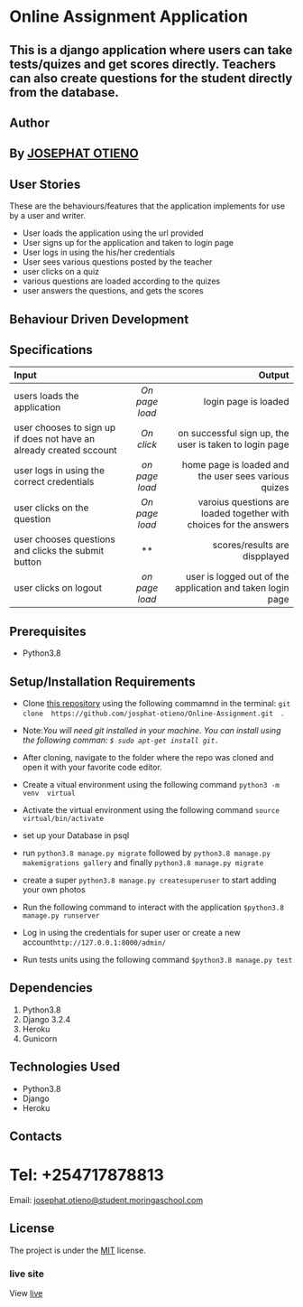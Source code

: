 # Online Assignment Application
## This is a django application where users can take tests/quizes and get scores directly. Teachers can also create questions for the student directly from the database.
 
 ## Author
## By **[JOSEPHAT OTIENO](https://github.com/josphat-otieno)**

## User Stories
These are the behaviours/features that the application implements for use by a user and writer.

* User loads the application using the url provided
* User signs up for the application and taken to login page
* User logs in using the his/her credentials
* User sees various questions posted by the teacher
* user clicks on a quiz
* various questions are loaded according to the quizes
* user answers the questions, and gets the scores





## Behaviour Driven Development
## Specifications
| Input |  | Output |
| :---------------- | :---------------: | ------------------: |
| users loads the application | *On page load* | login page is loaded |
| user chooses to sign up if does not have an already created sccount | *On  click* | on successful sign up, the user is taken to login page|
| user logs in using the correct credentials | *on page load* | home page is loaded and the user sees various quizes |
| user clicks on the question| *On page load* | varoius questions are loaded together with choices for the answers |
|user chooses questions and clicks the submit button| **| scores/results are dispplayed|
| user clicks on logout  | *on page load* | user is logged out of the application and taken login page |



## Prerequisites
* Python3.8

## Setup/Installation Requirements
* Clone [this repository](https://github.com/josphat-otieno/Online-Assignment.git  )  using the following commamnd  in the terminal: `git clone  https://github.com/josphat-otieno/Online-Assignment.git  `. 
* Note:<em>You will need  git installed in your machine. You can install using the following comman: `$ sudo apt-get install git.`</em>
* After cloning, navigate to the folder where the repo was cloned and open it with your favorite code editor. 
* Create a vitual environment using the following command `python3 -m venv  virtual`
* Activate the virtual environment using the following command `source virtual/bin/activate`
* set up your Database in psql
* run `python3.8 manage.py migrate` followed by `python3.8 manage.py makemigrations gallery` and finally `python3.8 manage.py migrate` 

* create a super `python3.8 manage.py createsuperuser` to start adding your own photos
*  Run the following command  to interact with the application `$python3.8 manage.py runserver`
* Log in using the credentials for super user or create a new account`http://127.0.0.1:8000/admin/`
* Run tests units using the following command `$python3.8 manage.py test`

## Dependencies
1. Python3.8
2. Django 3.2.4
3. Heroku
4. Gunicorn

## Technologies Used
- Python3.8
- Django
- Heroku

## Contacts
# Tel: +254717878813
Email: josephat.otieno@student.moringaschool.com



## License
The project is under the [MIT](licence) license.

### live site

View [live](https://online-assignment.herokuapp.com/)